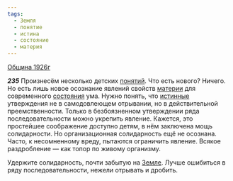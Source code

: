 ```yaml
---
tags:
  - Земля
  - понятие
  - истина
  - состояние
  - материя
---
```


[Община 1926г](https://127.0.0.1:4002/agni/1926)

___235___
Произнесём несколько детских [понятий](../../../tags/#понятие). Что есть нового? Ничего. Но есть лишь новое осознание явлений свойств [материи](../../../tags/#материя) для современного [состояния](../../../tags/#состояние) ума. Нужно понять, что [истинные](../../../tags/#истина) утверждения не в самодовлеющем отрывании, но в действительной преемственности. Только в безбоязненном утверждении ряда последовательности можно укрепить явление. Кажется, это простейшее соображение доступно детям, в нём заключена мощь солидарности. Но организационная солидарность ещё не осознана. Часто, к несомненному вреду, пытаются ограничить явление. Всякое раздробление — как топор по живому организму.   

Удержите солидарность, почти забытую на [Земле](../../../tags/#Земля). Лучше ошибиться в ряду последовательности, нежели отрывать и дробить.   

